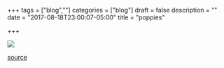 +++
tags = ["blog",""]
categories = ["blog"]
draft = false
description = ""
date = "2017-08-18T23:00:07-05:00"
title = "poppies"

+++

[![](/img/helo-800.jpg#full-center)](https://upload.wikimedia.org/wikipedia/commons/1/18/Defense.gov_News_Photo_110426-A-7597S-183_-_U.S._Special_Operations_service_members_with_Special_Operations_Task_Force_South_board_two_UH-60_Black_Hawk_helicopters_following_a_clearing.jpg)

[source](https://commons.wikimedia.org/wiki/File:Defense.gov_News_Photo_110426-A-7597S-183_-_U.S._Special_Operations_service_members_with_Special_Operations_Task_Force_South_board_two_UH-60_Black_Hawk_helicopters_following_a_clearing.jpg)
